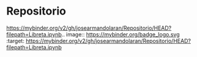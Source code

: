 # Repositorio
https://mybinder.org/v2/gh/josearmandolaran/Repositorio/HEAD?filepath=Libreta.ipynb.. image:: https://mybinder.org/badge_logo.svg :target: https://mybinder.org/v2/gh/josearmandolaran/Repositorio/HEAD?filepath=Libreta.ipynb
